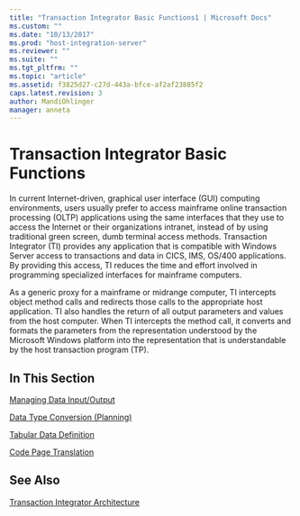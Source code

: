 ```yaml
---
title: "Transaction Integrator Basic Functions1 | Microsoft Docs"
ms.custom: ""
ms.date: "10/13/2017"
ms.prod: "host-integration-server"
ms.reviewer: ""
ms.suite: ""
ms.tgt_pltfrm: ""
ms.topic: "article"
ms.assetid: f3825d27-c27d-443a-bfce-af2af23885f2
caps.latest.revision: 3
author: MandiOhlinger
manager: anneta
---
```

# Transaction Integrator Basic Functions
In current Internet-driven, graphical user interface (GUI) computing environments, users usually prefer to access mainframe online transaction processing (OLTP) applications using the same interfaces that they use to access the Internet or their organizations intranet, instead of by using traditional green screen, dumb terminal access methods. Transaction Integrator (TI) provides any application that is compatible with Windows Server access to transactions and data in CICS, IMS, OS/400 applications. By providing this access, TI reduces the time and effort involved in programming specialized interfaces for mainframe computers.  
  
 As a generic proxy for a mainframe or midrange computer, TI intercepts object method calls and redirects those calls to the appropriate host application. TI also handles the return of all output parameters and values from the host computer. When TI intercepts the method call, it converts and formats the parameters from the representation understood by the Microsoft Windows platform into the representation that is understandable by the host transaction program (TP).  
  
## In This Section  
 [Managing Data Input/Output](../core/managing-data-input-output.md)  
  
 [Data Type Conversion (Planning)](../core/data-type-conversion-planning.md)  
  
 [Tabular Data Definition](../core/tabular-data-definition.md)  
  
 [Code Page Translation](../core/code-page-translation.md)  
  
## See Also  
 [Transaction Integrator Architecture](../core/transaction-integrator-architecture.md)